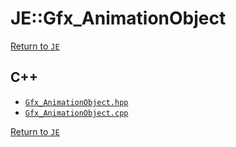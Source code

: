 # JE::Gfx_AnimationObject

[Return to `JE`](/docs/je.md)

## C++

- [`Gfx_AnimationObject.hpp`](/src/je/Gfx_AnimationObject.hpp)
- [`Gfx_AnimationObject.cpp`](/src/je/Gfx_AnimationObject.cpp)

[Return to `JE`](/docs/je.md)